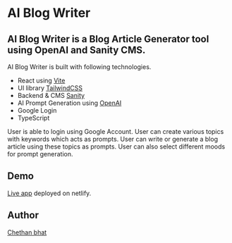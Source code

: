 # AI Blog Writer

## AI Blog Writer is a Blog Article Generator tool using OpenAI and Sanity CMS.

AI Blog Writer is built with following technologies.

- React using [Vite](https://vitejs.dev/)
- UI library [TailwindCSS](https://tailwindcss.com/)
- Backend & CMS [Sanity](https://www.sanity.io/)
- AI Prompt Generation using [OpenAI](https://openai.com/)
- Google Login
- TypeScript

User is able to login using Google Account. User can create various topics with keywords which acts as prompts. User can write or generate a blog article using these topics as prompts. User can also select different moods for prompt generation.

## Demo

[Live app](https://aiblogwriter.netlify.app/) deployed on netlify.

## Author

[Chethan bhat](https://chethanbhat.com)

